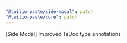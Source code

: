 ```yaml
---
"@twilio-paste/side-modal": patch
"@twilio-paste/core": patch
---
```


[Side Modal] Improved TsDoc type annotations
